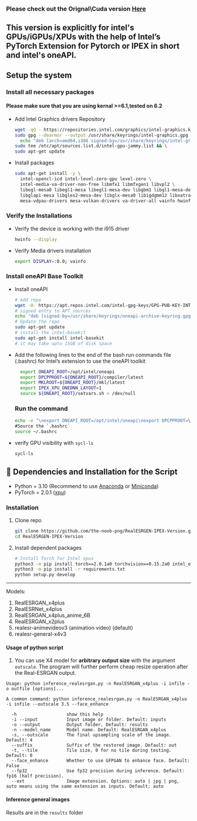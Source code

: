 ### Please check out the Orignal\Cuda version [Here](https://github.com/xinntao/Real-ESRGAN)
This version is explicitly for intel's GPUs/iGPUs/XPUs with the help of Intel’s PyTorch Extension for Pytorch or IPEX in short and intel's oneAPI.
---
## Setup the system
### Install all necessary packages
#### Please make sure that you are using kernal >=6.1,tested on 6.2
- Add Intel Graphics drivers Repository
  ```bash
  wget -qO - https://repositories.intel.com/graphics/intel-graphics.key | \
  sudo gpg --dearmor --output /usr/share/keyrings/intel-graphics.gpg && \
    echo "deb [arch=amd64,i386 signed-by=/usr/share/keyrings/intel-graphics.gpg] https://repositories.intel.com/graphics/ubuntu jammy arc" | \
  sudo tee /etc/apt/sources.list.d/intel-gpu-jammy.list && \
  sudo apt-get update
     ```
- Install packages
    ```bash
    sudo apt-get install -y \
      intel-opencl-icd intel-level-zero-gpu level-zero \
      intel-media-va-driver-non-free libmfx1 libmfxgen1 libvpl2 \
      libegl-mesa0 libegl1-mesa libegl1-mesa-dev libgbm1 libgl1-mesa-dev libgl1-mesa-dri \
      libglapi-mesa libgles2-mesa-dev libglx-mesa0 libigdgmm12 libxatracker2 mesa-va-drivers \
      mesa-vdpau-drivers mesa-vulkan-drivers va-driver-all vainfo hwinfo clinfo mesa-utils
    ```
 ### Verify the Installations
 - Verify the device is working with the i915 driver
   ```bash
   hwinfo --display
   ```
- Verify Media drivers installation
  ```bash
  export DISPLAY=:0.0; vainfo
  ```
### Install oneAPI Base Toolkit
- Install oneAPI
    ```bash
    # Add repo
    wget -O- https://apt.repos.intel.com/intel-gpg-keys/GPG-PUB-KEY-INTEL-SW-PRODUCTS.PUB \ | gpg --dearmor | sudo tee /usr/share/keyrings/oneapi-archive-keyring.gpg > /dev/null
    # signed entry to APT sources
    echo "deb [signed-by=/usr/share/keyrings/oneapi-archive-keyring.gpg] https://apt.repos.intel.com/oneapi all main" | sudo tee /etc/apt/sources.list.d/oneAPI.list
    # Update the repo
    sudo apt-get update
    # install the intel-basekit
    sudo apt-get install intel-basekit
    # it may take upto 15GB of disk space
    ```
- Add the following lines to the end of the bash run commands file (.bashrc) for Intel’s extension to use the oneAPI toolkit
  ```bash
    export ONEAPI_ROOT=/opt/intel/oneapi
    export DPCPPROOT=${ONEAPI_ROOT}/compiler/latest
    export MKLROOT=${ONEAPI_ROOT}/mkl/latest
    export IPEX_XPU_ONEDNN_LAYOUT=1
    source ${ONEAPI_ROOT}/setvars.sh > /dev/null
     ```
  ### Run the command
  ```bash
  echo -e "\nexport ONEAPI_ROOT=/opt/intel/oneapi\nexport DPCPPROOT=\${ONEAPI_ROOT}/compiler/latest\nexport MKLROOT=\${ONEAPI_ROOT}/mkl/latest\nexport IPEX_XPU_ONEDNN_LAYOUT=1\nsource \${ONEAPI_ROOT}/setvars.sh > /dev/null" >> ~/.bashrc \
  #Source the `.bashrc`
  source ~/.bashrc
  ```
- verify GPU visibility with `sycl-ls`
    ```bash
    sycl-ls
    ```
## 🔧 Dependencies and Installation for the Script

- Python = 3.10 (Recommend to use [Anaconda](https://www.anaconda.com/download/#linux) or [Miniconda](https://docs.conda.io/en/latest/miniconda.html))
- PyTorch = 2.0.1 ([xpu](https://developer.intel.com/ipex-whl-stable-xpu))

### Installation

1. Clone repo

    ```bash
    git clone https://github.com/the-noob-png/RealESRGEN-IPEX-Version.git
    cd RealESRGEN-IPEX-Version
    ```

1. Install dependent packages

    ```bash
    # Install Torch for Intel xpus
    python3 -m pip install torch==2.0.1a0 torchvision==0.15.2a0 intel_extension_for_pytorch==2.0.110+xpu -f https://developer.intel.com/ipex-whl-stable-xpu 
    python3 -m pip install -r requirements.txt
    python setup.py develop
    ```

---

Models:

1. RealESRGAN_x4plus  
2. RealESRNet_x4plus
3. RealESRGAN_x4plus_anime_6B
4. RealESRGAN_x2plus
5. realesr-animevideov3 (animation video) (default)
6. realesr-general-x4v3

#### Usage of python script

1. You can use X4 model for **arbitrary output size** with the argument `outscale`. The program will further perform cheap resize operation after the Real-ESRGAN output.

```console
Usage: python inference_realesrgan.py -n RealESRGAN_x4plus -i infile -o outfile [options]...

A common command: python inference_realesrgan.py -n RealESRGAN_x4plus -i infile --outscale 3.5 --face_enhance

  -h                   show this help
  -i --input           Input image or folder. Default: inputs
  -o --output          Output folder. Default: results
  -n --model_name      Model name. Default: RealESRGAN_x4plus
  -s, --outscale       The final upsampling scale of the image. Default: 4
  --suffix             Suffix of the restored image. Default: out
  -t, --tile           Tile size, 0 for no tile during testing. Default: 0
  --face_enhance       Whether to use GFPGAN to enhance face. Default: False
  --fp32               Use fp32 precision during inference. Default: fp16 (half precision).
  --ext                Image extension. Options: auto | jpg | png, auto means using the same extension as inputs. Default: auto
```

#### Inference general images

Results are in the `results` folder

